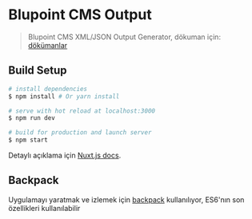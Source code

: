 # Blupoint CMS Output

> Blupoint CMS XML/JSON Output Generator, dökuman için: [dökümanlar](docs/README.md)

## Build Setup

``` bash
# install dependencies
$ npm install # Or yarn install

# serve with hot reload at localhost:3000
$ npm run dev

# build for production and launch server
$ npm start
```

Detaylı açıklama için [Nuxt.js docs](https://github.com/nuxt/nuxt.js).

## Backpack

Uygulamayı yaratmak ve izlemek için [backpack](https://github.com/palmerhq/backpack) kullanılıyor, ES6'nın son özellikleri kullanılabilir
